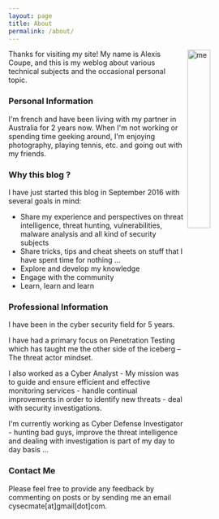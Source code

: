 ```yaml
---
layout: page
title: About
permalink: /about/
---
```


<img align="right" src="http://cysecmate.com/images/about.png" width="30%" height="30%" alt="me">

Thanks for visiting my site! My name is Alexis Coupe, and this is my weblog about various technical subjects and the occasional personal topic.

### Personal Information

I'm french and have been living with my partner in Australia for 2 years now. When I'm not working or spending time geeking around, I'm enjoying photography, playing tennis, etc. and going out with my friends.

### Why this blog ?

I have just started this blog in September 2016 with several goals in mind:

- Share my experience and perspectives on threat intelligence, threat hunting, vulnerabilities, malware analysis and all kind of security subjects
- Share tricks, tips and cheat sheets on stuff that I have spent time for nothing ...
- Explore and develop my knowledge
- Engage with the community
- Learn, learn and learn

### Professional Information

I have been in the cyber security field for 5 years. 

I have had a primary focus on Penetration Testing which has taught me the other side of the iceberg – The threat actor mindset. 

I also worked as a Cyber Analyst - My mission was to guide and ensure efficient and effective monitoring services - handle continual improvements in order to identify new threats - deal with security investigations.

I'm currently working as Cyber Defense Investigator - hunting bad guys, improve the threat intelligence and dealing with investigation is part of my day to day basis ...

### Contact Me

Please feel free to provide any feedback by commenting on posts or by sending me an email cysecmate[at]gmail[dot]com.

